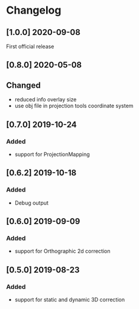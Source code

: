 # Changelog

## [1.0.0] 2020-09-08

First official release

## [0.8.0] 2020-05-08

## Changed

* reduced info overlay size
* use obj file in projection tools coordinate system

## [0.7.0] 2019-10-24

### Added

* support for ProjectionMapping

## [0.6.2] 2019-10-18

### Added

* Debug output

## [0.6.0] 2019-09-09

### Added

* support for Orthographic 2d correction

## [0.5.0] 2019-08-23

### Added

* support for static and dynamic 3D correction